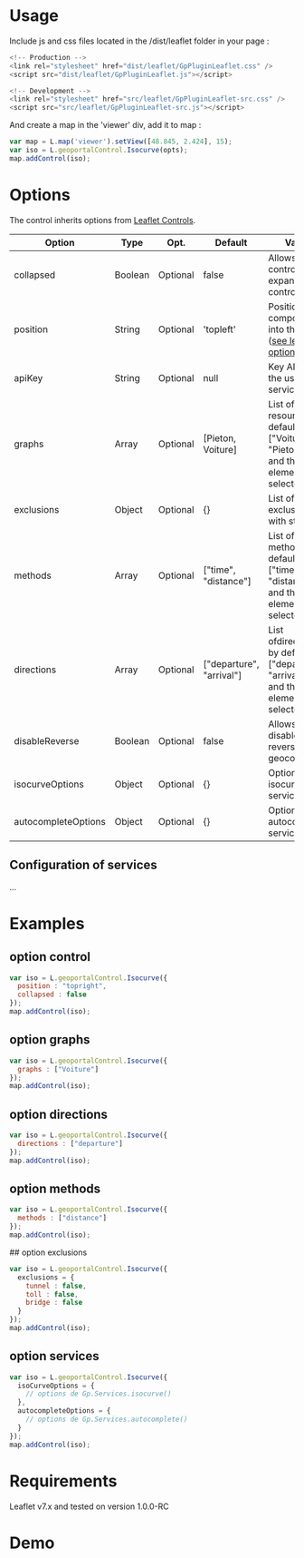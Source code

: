 # Usage

Include js and css files located in the /dist/leaflet folder in your page :

``` javascript
<!-- Production -->
<link rel="stylesheet" href="dist/leaflet/GpPluginLeaflet.css" />
<script src="dist/leaflet/GpPluginLeaflet.js"></script>
```

``` javascript
<!-- Development -->
<link rel="stylesheet" href="src/leaflet/GpPluginLeaflet-src.css" />
<script src="src/leaflet/GpPluginLeaflet-src.js"></script>
```

And create a map in the 'viewer' div, add it to map :
``` javascript
var map = L.map('viewer').setView([48.845, 2.424], 15);
var iso = L.geoportalControl.Isocurve(opts);
map.addControl(iso);
```

# Options

The control inherits options from [Leaflet Controls](http://leafletjs.com/reference.html#control).

Option      |  Type   |    Opt.   | Default    | Value
-|-|-|-|-|
collapsed   | Boolean | Optional | false     | Allows to control to expand the control
position    | String  | Optional | 'topleft' | Position of component into the map ([see leaflet options](http://leafletjs.com/reference.html#control-positions))
apiKey      | String  | Optional | null      | Key API for the use of services
graphs      | Array   | Optional | [Pieton, Voiture] | List of resources, by default : ["Voiture", "Pieton"], and the first element is selected.
exclusions  | Object  | Optional | {}        | List of exclusions with status
methods     | Array   | Optional | ["time", "distance"] | List of methods, by default : ["time", "distance"], and the first element is selected.
directions  | Array   | Optional | ["departure", "arrival"] | List ofdirections , by default : ["departure", "arrival"], and the first element is selected.
disableReverse | Boolean | Optional | false  | Allows to disable the reverse geocoding
isocurveOptions     | Object | Optional | {} | Options of isocurve service
autocompleteOptions | Object | Optional | {} | Options of autocomplete service

## Configuration of services

...


# Examples

## option control

``` javascript
var iso = L.geoportalControl.Isocurve({
  position : "topright",
  collapsed : false
});
map.addControl(iso);
```

## option graphs

``` javascript
var iso = L.geoportalControl.Isocurve({
  graphs : ["Voiture"]
});
map.addControl(iso);
```

## option directions

``` javascript
var iso = L.geoportalControl.Isocurve({
  directions : ["departure"]
});
map.addControl(iso);
```

## option methods

``` javascript
var iso = L.geoportalControl.Isocurve({
  methods : ["distance"]
});
map.addControl(iso);
```

## option exclusions

``` javascript
var iso = L.geoportalControl.Isocurve({
  exclusions = {
    tunnel : false,
    toll : false,
    bridge : false
  }
});
map.addControl(iso);
```

## option services

``` javascript
var iso = L.geoportalControl.Isocurve({
  isoCurveOptions = {
    // options de Gp.Services.isocurve()
  },
  autocompleteOptions = {
    // options de Gp.Services.autocomplete()
  }
});
map.addControl(iso);
```

# Requirements

Leaflet v7.x and tested on version 1.0.0-RC

# Demo

<!-- Library Leaflet -->
<link rel="stylesheet" href="../lib/leaflet/leaflet.css" />
<script src="../lib/leaflet/leaflet.js"></script>

<!-- Plugin leaflet IGN -->
<link rel="stylesheet" href="../dist/leaflet/GpPluginLeaflet<%- mode %>.css" />
<script src="../dist/leaflet/GpPluginLeaflet<%- mode %>.js" data-key="jhyvi0fgmnuxvfv0zjzorvdn"></script>

<!-- code -->
<script>
window.onload = function () {

  var layer = L.geoportalLayer.WMS({
    layer : "ORTHOIMAGERY.ORTHOPHOTOS"
  });

  var map  = L.map('map', {
    zoom : 2,
    center : L.latLng(48, 2)
  });

  layer.addTo(map);

  var iso = L.geoportalControl.Isocurve();

  map.addControl(iso);
}
</script>

<div id="map" style="height: 400px;"></div>
